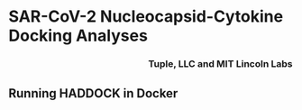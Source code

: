 # SAR-CoV-2 Nucleocapsid-Cytokine Docking Analyses

<h3 align="right">Tuple, LLC and MIT Lincoln Labs</h3>

## Running HADDOCK in Docker
```sh
```
